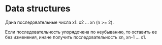 # Data structures

Дана последовательные числа x1. x2 ... xn (n >= 2). 

Если последовательность упорядочена по неубыванию, то оставить ее без изменения, иначе получить последовательность xn, xn-1 ... x1.
